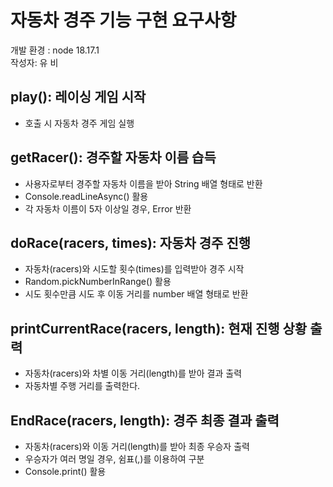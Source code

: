 # 자동차 경주 기능 구현 요구사항
개발 환경 : node 18.17.1<br/>
작성자: 유 비

## play(): 레이싱 게임 시작
- 호출 시 자동차 경주 게임 실행

## getRacer(): 경주할 자동차 이름 습득
- 사용자로부터 경주할 자동차 이름을 받아 String 배열 형태로 반환
- Console.readLineAsync() 활용
- 각 자동차 이름이 5자 이상일 경우, Error 반환

## doRace(racers, times): 자동차 경주 진행
- 자동차(racers)와 시도할 횟수(times)를 입력받아 경주 시작
- Random.pickNumberInRange() 활용
- 시도 횟수만큼 시도 후 이동 거리를 number 배열 형태로 반환

## printCurrentRace(racers, length): 현재 진행 상황 출력
- 자동차(racers)와 차별 이동 거리(length)를 받아 결과 출력
- 자동차별 주행 거리를 출력한다.

## EndRace(racers, length): 경주 최종 결과 출력
- 자동차(racers)와 이동 거리(length)를 받아 최종 우승자 출력
- 우승자가 여러 명일 경우, 쉼표(,)를 이용하여 구분
- Console.print() 활용